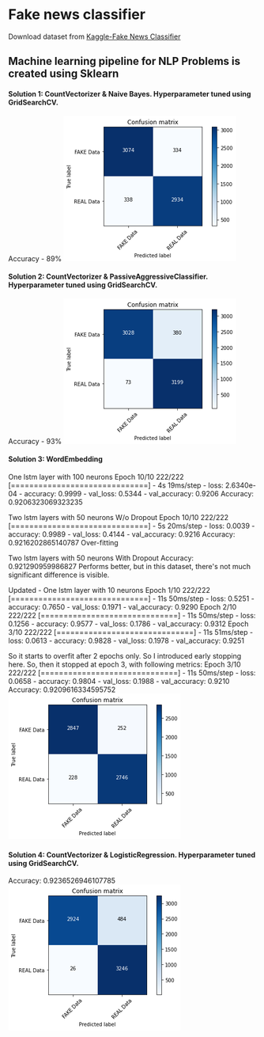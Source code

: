 # Fake news classifier

Download dataset from [Kaggle-Fake News Classifier](https://www.kaggle.com/c/fake-news)

## Machine learning pipeline for NLP Problems is created using Sklearn 

#### Solution 1: CountVectorizer & Naive Bayes. Hyperparameter tuned using GridSearchCV.

Accuracy - 89%
![CM Plot](static/plt1.png)


#### Solution 2: CountVectorizer & PassiveAggressiveClassifier. Hyperparameter tuned using GridSearchCV.

Accuracy - 93%
![CM Plot](static/plt2.png)


#### Solution 3: WordEmbedding

One lstm layer with 100 neurons
Epoch 10/10
222/222 [==============================] - 4s 19ms/step - loss: 2.6340e-04 - accuracy: 0.9999 - val_loss: 0.5344 - val_accuracy: 0.9206
Accuracy: 0.9206323069323235

Two lstm layers with 50 neurons W/o Dropout
Epoch 10/10
222/222 [==============================] - 5s 20ms/step - loss: 0.0039 - accuracy: 0.9989 - val_loss: 0.4144 - val_accuracy: 0.9216
Accuracy: 0.9216202865140787
Over-fitting

Two lstm layers with 50 neurons With Dropout
Accuracy: 0.921290959986827
Performs better, but in this dataset, there's not much significant difference is visible.

Updated - One lstm layer with 10 neurons
Epoch 1/10
222/222 [==============================] - 11s 50ms/step - loss: 0.5251 - accuracy: 0.7650 - val_loss: 0.1971 - val_accuracy: 0.9290
Epoch 2/10
222/222 [==============================] - 11s 50ms/step - loss: 0.1256 - accuracy: 0.9577 - val_loss: 0.1786 - val_accuracy: 0.9312
Epoch 3/10
222/222 [==============================] - 11s 51ms/step - loss: 0.0613 - accuracy: 0.9828 - val_loss: 0.1978 - val_accuracy: 0.9251

So it starts to overfit after 2 epochs only. So I introduced early stopping here.
So, then it stopped at epoch 3, with following metrics:
Epoch 3/10
222/222 [==============================] - 11s 50ms/step - loss: 0.0658 - accuracy: 0.9804 - val_loss: 0.1988 - val_accuracy: 0.9210
Accuracy: 0.9209616334595752
![CM Plot](static/plt3.png)


#### Solution 4: CountVectorizer & LogisticRegression. Hyperparameter tuned using GridSearchCV.

Accuracy: 0.9236526946107785
![CM Plot](static/plt4.png)